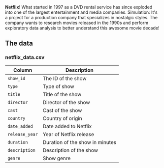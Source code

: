 **Netflix**! What started in 1997 as a DVD rental service has since exploded into one of the largest entertainment and media companies.
Simulation: It's a project for a production company that specializes in nostalgic styles. The company wants to research movies released in the 1990s and perform exploratory data analysis to better understand this awesome movie decade!


## The data
### **netflix_data.csv**
| Column | Description |
|--------|-------------|
| `show_id` | The ID of the show |
| `type` | Type of show |
| `title` | Title of the show |
| `director` | Director of the show |
| `cast` | Cast of the show |
| `country` | Country of origin |
| `date_added` | Date added to Netflix |
| `release_year` | Year of Netflix release |
| `duration` | Duration of the show in minutes |
| `description` | Description of the show |
| `genre` | Show genre |
